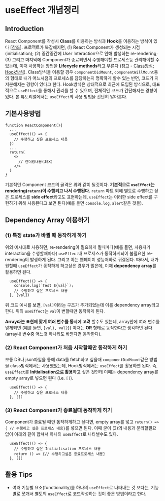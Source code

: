 # useEffect 개념정리

## Introduction
React Component를 작성시 **Class**를 이용하는 방식과 **Hook**를 이용하는 방식이 있다 [[참조](tutorials/Hook_vs_Class.md)]. 프로젝트가 복잡해지면, (1) React Component가 생성되는 시점(initialisation); (2) 중간중간에 User Interaction으로 인해 발생하는 re-rendering; (3) 그리고 마지막에 Component가 종료되면서 수행해야할 프로세스등 관리해야할 수 있는데, 이때 사용하는 방법을 **Lifecycle methods**라고 부른다 (참고 - [Class방식](https://reactjs.org/docs/react-component.html); [Hook방식](https://reactjs.org/docs/hooks-effect.html)). Class방식을 이용할 경우 `componentDidMount`, `componentWillMount`등의 형태로 내가 어느시점의 프로세스를 담당하는지 명확하게 할수 있는 반면, 코드가 지저분해지는 경향이 있다고 한다. Hook방식은 상대적으로 최근에 도입된 방식으로, 대표적으로 `useEffect`를 통해서 관리를 할 수 있으며, 전체적인 코드가 간단해지는 경향이 있다. 본 튜토리얼에서는 `useEffect`의 사용 방법을 간단히 알아본다.

## 기본사용방법

```
function ReactComponent(){
  ...
  useEffect(() => {
    // 수행하고 싶은 프로세스 내용
  })
  ...
  return(
    <>
      // 렌더링내용(JSX)
    </>
  )
}
```

기본적인 Component 코드의 골격은 위와 같이 될것이다. **기본적으로 `useEffect`는 rendering(`return`)이 수행되고 나서 수행된다**. `return` 파트 외에 별도로 수행하고 싶은 프로세스를 **side effect**라고도 표현하는데, `useEffect`는 이러한 side effect를 구현하기 위해 사용된다고 보면 된다(예를 들면 `console.log`, `alert`같은 것들). 

## Dependency Array 이용하기

### (1) 특정 state가 바뀔 때 동작하게 하기

위의 예시대로 사용하면, re-rendering이 필요하게 될때마다(예를 들면, 사용자가 interaction을 수행할때마다) `useEffect`내 프로세스가 동작하게되어 불필요한 re-rendering이 발생하게 된다. 그리고 이는 웹페이지 성능저하로 귀결된다. 따라서, 내가 원할때 `useEffect`가 동작하게 하고싶은 경우가 많은데, 이때 **dependency array**를 활용하면 된다.

```
  useEffect(() => {
    console.log(`Test ${val}`);
    // 수행하고 싶은 프로세스 내용
  }, [val])
```  

위 코드 예시를 보면, `[val]`이라는 구조가 추가되었는데 이를 dependency array라고 한다. 위의 `useEffect`는 `val`이 변할때만 동작하게 된다. 

**Array라는 표현에 맞게 여러 변수를 동시에 고려** 할수도 있는데, array안에 여러 변수를 넣게되면 (예를 들면, `[val1, val2]`) 이때는 **OR** 형태로 동작한다고 생각하면 된다 (array내 변수중 어느것 하나라도 바뀐다면 동작한다).  

### (2) React Component가 처음 시작할때만 동작하게 하기

보통 DB나 json파일을 통해 data를 fetch하고 싶을때 `componentDidMount`같은 방법을 class방식에서는 사용했었는데, Hook방식에서는 `useEffect`를 활용하면 된다. 즉, `useEffect`를  **Initialisation으로 활용**하고 싶은 것인데 이때는 dependency array를 empty array로 넣으면 된다 (i.e. `[]`).  
```
  useEffect(() => {
    // 수행하고 싶은 프로세스 내용
  }, [])
```

### (3) React Component가 종료될때 동작하게 하기

Component가 종료될 때만 동작하게하고 싶다면, empty array를 넣고 `return() => { // 수행하고 싶은 프로세스 내용}`를 넣으면 된다. 이때 굳이 (2)의 내용과 분리할필요 없이 아래와 같이 합쳐서 하나의 `useEffect`로 나타낼수도 있다.

```
  useEffect(() => {
    // 수행하고 싶은 Initialisation 프로세스 내용
    return () => {// 수행하고싶은 종료프로세스 내용}
  }, [])
```

## 활용 Tips
- 여러 기능별 요소(functionality)를 하나의 `useEffect`로 나타내는 것 보다는, 기능별로 쪼개서 별도의 `useEffect`로 코드작성하는 것이 좋은 방법이라고 한다.
